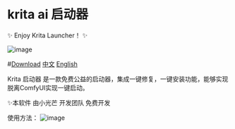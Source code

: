 # krita ai 启动器

✨ Enjoy Krita Launcher！ ✨

![image](https://github.com/user-attachments/assets/7ff74400-61e7-4fb8-9ef3-ff231f8c97e9)

#[Download](https://example.com/files/example.zip)     [中文](README.md)       [English](README.en.md)    

Krita 启动器 是一款免费公益的启动器，集成一键修复，一键安装功能，能够实现脱离ComfyUI实现一键启动。

✨本软件 由小光芒 开发团队 免费开发

使用方法：
![image](https://github.com/user-attachments/assets/d0864de4-d926-4a1f-9601-ae4e5f8e8179)


